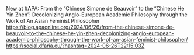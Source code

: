 New at #APA: From the “Chinese Simone de Beauvoir” to the “Chinese He Yin Zhen”: Decolonizing Anglo-European Academic Philosophy through the Work of An Asian Feminist Philosopher https://blog.apaonline.org/2024/06/26/from-the-chinese-simone-de-beauvoir-to-the-chinese-he-yin-zhen-decolonizing-anglo-european-academic-philosophy-through-the-work-of-an-asian-feminist-philosopher/ https://social.dfaria.eu/?hashtag=2024-06-26T22:15:03Z